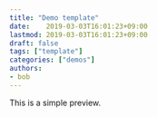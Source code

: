 ```yaml
---
title: "Demo template"
date:    2019-03-03T16:01:23+09:00
lastmod: 2019-03-03T16:01:23+09:00
draft: false
tags: ["template"]
categories: ["demos"]
authors:
- bob
---
```


This is a simple preview.

